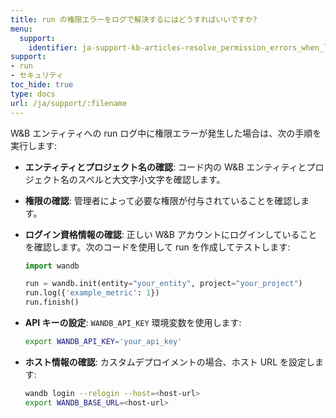 ```yaml
---
title: run の権限エラーをログで解決するにはどうすればいいですか?
menu:
  support:
    identifier: ja-support-kb-articles-resolve_permission_errors_when_logging_wandb_entity
support:
- run
- セキュリティ
toc_hide: true
type: docs
url: /ja/support/:filename
---
```


W&B エンティティへの run ログ中に権限エラーが発生した場合は、次の手順を実行します:

- **エンティティとプロジェクト名の確認**: コード内の W&B エンティティとプロジェクト名のスペルと大文字小文字を確認します。
- **権限の確認**: 管理者によって必要な権限が付与されていることを確認します。
- **ログイン資格情報の確認**: 正しい W&B アカウントにログインしていることを確認します。次のコードを使用して run を作成してテストします:
  
  ```python
  import wandb

  run = wandb.init(entity="your_entity", project="your_project")
  run.log({'example_metric': 1})
  run.finish()
  ```
  
- **API キーの設定**: `WANDB_API_KEY` 環境変数を使用します:
  
  ```bash
  export WANDB_API_KEY='your_api_key'
  ```
  
- **ホスト情報の確認**: カスタムデプロイメントの場合、ホスト URL を設定します:
  
  ```bash
  wandb login --relogin --host=<host-url>
  export WANDB_BASE_URL=<host-url>
  ```